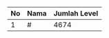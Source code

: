 | No | Nama            | Jumlah Level |
|----|-----------------|--------------|
| 1  | #    |    4674        |
